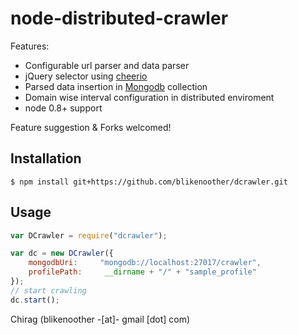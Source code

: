 node-distributed-crawler
========

Features:
 * Configurable url parser and data parser
 * jQuery selector using [cheerio](https://github.com/cheeriojs/cheerio)
 * Parsed data insertion in [Mongodb](https://github.com/mongodb/node-mongodb-native) collection
 * Domain wise interval configuration in distributed enviroment
 * node 0.8+ support


Feature suggestion & Forks welcomed!


Installation
--------------

    $ npm install git+https://github.com/blikenoother/dcrawler.git



Usage
------------

```javascript
var DCrawler = require("dcrawler");

var dc = new DCrawler({
    mongodbUri:     "mongodb://localhost:27017/crawler",
    profilePath:     __dirname + "/" + "sample_profile"
});
// start crawling
dc.start();
```

Chirag (blikenoother -[at]- gmail [dot] com)